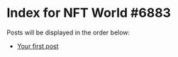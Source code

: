 # Index for NFT World #6883
Posts will be displayed in the order below:

- [Your first post](./001-first.md)

